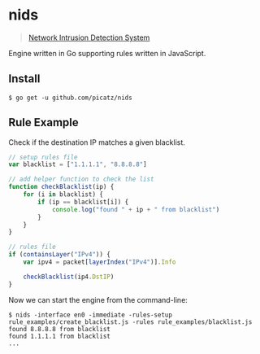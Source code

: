 # nids

> [Network Intrusion Detection System](https://en.wikipedia.org/wiki/Intrusion_detection_system)

Engine written in Go supporting rules written in JavaScript.

## Install

```console
$ go get -u github.com/picatz/nids
```

## Rule Example

Check if the destination IP matches a given blacklist.

```javascript
// setup rules file
var blacklist = ["1.1.1.1", "8.8.8.8"]

// add helper function to check the list
function checkBlacklist(ip) {
    for (i in blacklist) {
        if (ip == blacklist[i]) {
            console.log("found " + ip + " from blacklist")
        }
    }
}
```

```javascript
// rules file
if (containsLayer("IPv4")) {
    var ipv4 = packet[layerIndex("IPv4")].Info

    checkBlacklist(ip4.DstIP)
}
```

Now we can start the engine from the command-line:

```console
$ nids -interface en0 -immediate -rules-setup rule_examples/create_blacklist.js -rules rule_examples/blacklist.js
found 8.8.8.8 from blacklist
found 1.1.1.1 from blacklist
...
```
